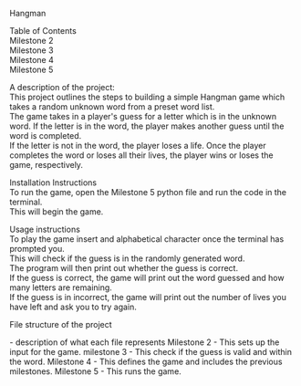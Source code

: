 <p>Hangman</p>

<p>Table of Contents</br>
Milestone 2</br>
Milestone 3</br>
Milestone 4</br>
Milestone 5</p>

<p>A description of the project:</br>
This project outlines the steps to building a simple Hangman game which takes a random unknown word from a preset word list. </br>
The game takes in a player's guess for a letter which is in the unknown word. If the letter is in the word, the player makes another guess until the word is completed. </br>
If the letter is not in the word, the player loses a life. Once the player completes the word or loses all their lives, the player wins or loses the game, respectively. </p>


<p>Installation Instructions</br>
To run the game, open the Milestone 5 python file and run the code in the terminal.</br>
This will begin the game.</p>

<p>Usage instructions</br>
To play the game insert and alphabetical character once the terminal has prompted you.</br>
This will check if the guess is in the randomly generated word.</br>
The program will then print out whether the guess is correct.</br>
If the guess is correct, the game will print out the word guessed and how many letters are remaining.</br>
If the guess is in incorrect, the game will print out the number of lives you have left and ask you to try again.</p>

<p>File structure of the project</p> - description of what each file represents
Milestone 2 - This sets up the input for the game.
milestone 3 - This check if the guess is valid and within the word.
Milestone 4 - This defines the game and includes the previous milestones.
Milestone 5 - This runs the game.
